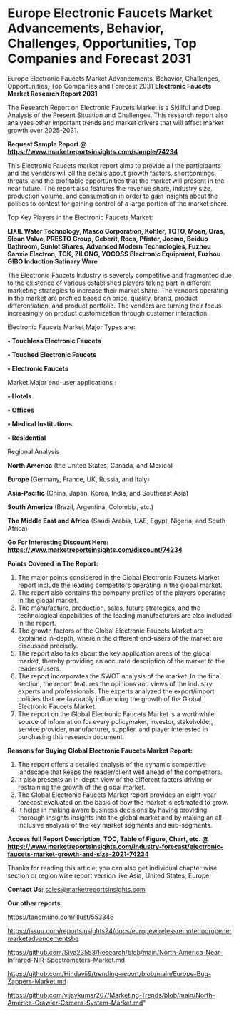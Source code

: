 # Europe Electronic Faucets Market Advancements, Behavior, Challenges, Opportunities, Top Companies and Forecast 2031
Europe Electronic Faucets Market Advancements, Behavior, Challenges, Opportunities, Top Companies and Forecast 2031
<strong>Electronic Faucets Market Research Report 2031</strong>

The Research Report on Electronic Faucets Market is a Skillful and Deep Analysis of the Present Situation and Challenges. This research report also analyzes other important trends and market drivers that will affect market growth over 2025-2031.

<strong>Request Sample Report @ <a href=https://www.marketreportsinsights.com/sample/74234>https://www.marketreportsinsights.com/sample/74234</a></strong>

This Electronic Faucets market report aims to provide all the participants and the vendors will all the details about growth factors, shortcomings, threats, and the profitable opportunities that the market will present in the near future. The report also features the revenue share, industry size, production volume, and consumption in order to gain insights about the politics to contest for gaining control of a large portion of the market share.

Top Key Players in the Electronic Faucets Market:

<strong>LIXIL Water Technology, Masco Corporation, Kohler, TOTO, Moen, Oras, Sloan Valve, PRESTO Group, Geberit, Roca, Pfister, Joomo, Beiduo Bathroom, Sunlot Shares, Advanced Modern Technologies, Fuzhou Sanxie Electron, TCK, ZILONG, YOCOSS Electronic Equipment, Fuzhou GIBO Induction Satinary Ware</strong>

The Electronic Faucets Industry is severely competitive and fragmented due to the existence of various established players taking part in different marketing strategies to increase their market share. The vendors operating in the market are profiled based on price, quality, brand, product differentiation, and product portfolio. The vendors are turning their focus increasingly on product customization through customer interaction.

Electronic Faucets Market Major Types are:

<strong>• Touchless Electronic Faucets

• Touched Electronic Faucets

• Electronic Faucets</strong>

Market Major end-user applications :

<strong>• Hotels

• Offices

• Medical Institutions

• Residential</strong>

Regional Analysis

</u><strong><b>North America</b></strong> (the United States, Canada, and Mexico)

<strong><b>Europe </b></strong>(Germany, France, UK, Russia, and Italy)

<strong><b>Asia-Pacific</b></strong> (China, Japan, Korea, India, and Southeast Asia)

<strong><b>South America</b></strong> (Brazil, Argentina, Colombia, etc.)

<strong><b>The Middle East and Africa</b></strong> (Saudi Arabia, UAE, Egypt, Nigeria, and South Africa)

<strong>Go For Interesting Discount Here: <a href=https://www.marketreportsinsights.com/discount/74234>https://www.marketreportsinsights.com/discount/74234</a></strong>

<strong>Points Covered in The Report:</strong>
<ol>
  <li>The major points considered in the Global Electronic Faucets Market report include the leading competitors operating in the global market.</li>
  <li>The report also contains the company profiles of the players operating in the global market.</li>
  <li>The manufacture, production, sales, future strategies, and the technological capabilities of the leading manufacturers are also included in the report.</li>
  <li>The growth factors of the Global Electronic Faucets Market are explained in-depth, wherein the different end-users of the market are discussed precisely.</li>
  <li>The report also talks about the key application areas of the global market, thereby providing an accurate description of the market to the readers/users.</li>
  <li>The report incorporates the SWOT analysis of the market. In the final section, the report features the opinions and views of the industry experts and professionals. The experts analyzed the export/import policies that are favorably influencing the growth of the Global Electronic Faucets Market.</li>
  <li>The report on the Global Electronic Faucets Market is a worthwhile source of information for every policymaker, investor, stakeholder, service provider, manufacturer, supplier, and player interested in purchasing this research document.</li>
</ol>
<strong>Reasons for Buying Global Electronic Faucets Market Report:</strong>

<ol>
  <li>The report offers a detailed analysis of the dynamic competitive landscape that keeps the reader/client well ahead of the competitors.</li>
  <li>It also presents an in-depth view of the different factors driving or restraining the growth of the global market.</li>
  <li>The Global Electronic Faucets Market report provides an eight-year forecast evaluated on the basis of how the market is estimated to grow.</li>
  <li>It helps in making aware business decisions by having providing thorough insights insights into the global market and by making an all-inclusive analysis of the key market segments and sub-segments.</li>
</ol>
<strong>Access full Report Description, TOC, Table of Figure, Chart, etc. @ <a href=https://www.marketreportsinsights.com/industry-forecast/electronic-faucets-market-growth-and-size-2021-74234>https://www.marketreportsinsights.com/industry-forecast/electronic-faucets-market-growth-and-size-2021-74234</a></strong>


Thanks for reading this article; you can also get individual chapter wise section or region wise report version like Asia, United States, Europe.

<strong>Contact Us:</strong>
sales@marketreportsinsights.com

<strong>Our other reports:</strong>

<a href=https://tanomuno.com/illust/553346>https://tanomuno.com/illust/553346</a>

<a href=https://issuu.com/reportsinsights24/docs/europewirelessremotedooropenermarketadvancementsbe>https://issuu.com/reportsinsights24/docs/europewirelessremotedooropenermarketadvancementsbe</a>

<a href=https://github.com/Siya23553/Research/blob/main/North-America-Near-Infrared-NIR-Spectrometers-Market.md>https://github.com/Siya23553/Research/blob/main/North-America-Near-Infrared-NIR-Spectrometers-Market.md</a>

<a href=https://github.com/Hindavii9/trending-report/blob/main/Europe-Bug-Zappers-Market.md>https://github.com/Hindavii9/trending-report/blob/main/Europe-Bug-Zappers-Market.md</a>

<a href=https://github.com/vijaykumar207/Marketing-Trends/blob/main/North-America-Crawler-Camera-System-Market.md>https://github.com/vijaykumar207/Marketing-Trends/blob/main/North-America-Crawler-Camera-System-Market.md</a>"
